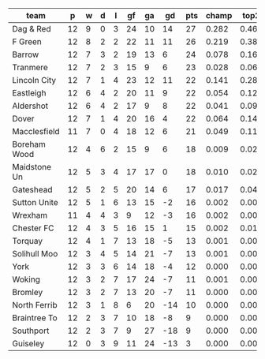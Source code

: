 |     team     | p  | w | d | l | gf | ga | gd  | pts | champ | top2  | top3  | top4  |  5-7  | bot4  | bot3  | bot2  |
|--------------|----|---|---|---|----|----|-----|-----|-------|-------|-------|-------|-------|-------|-------|-------|
| Dag & Red    | 12 | 9 | 0 | 3 | 24 | 10 |  14 |  27 | 0.282 | 0.468 | 0.598 | 0.693 | 0.177 | 0.000 | 0.000 | 0.000|
| F Green      | 12 | 8 | 2 | 2 | 22 | 11 |  11 |  26 | 0.219 | 0.389 | 0.529 | 0.636 | 0.202 | 0.001 | 0.000 | 0.000|
| Barrow       | 12 | 7 | 3 | 2 | 19 | 13 |   6 |  24 | 0.078 | 0.169 | 0.267 | 0.365 | 0.246 | 0.003 | 0.001 | 0.000|
| Tranmere     | 12 | 7 | 2 | 3 | 15 |  9 |   6 |  23 | 0.028 | 0.068 | 0.118 | 0.175 | 0.220 | 0.016 | 0.008 | 0.003|
| Lincoln City | 12 | 7 | 1 | 4 | 23 | 12 |  11 |  22 | 0.141 | 0.282 | 0.407 | 0.517 | 0.236 | 0.001 | 0.000 | 0.000|
| Eastleigh    | 12 | 6 | 4 | 2 | 20 | 11 |   9 |  22 | 0.054 | 0.120 | 0.199 | 0.286 | 0.241 | 0.005 | 0.002 | 0.001|
| Aldershot    | 12 | 6 | 4 | 2 | 17 |  9 |   8 |  22 | 0.041 | 0.098 | 0.166 | 0.238 | 0.243 | 0.009 | 0.004 | 0.002|
| Dover        | 12 | 7 | 1 | 4 | 20 | 16 |   4 |  22 | 0.064 | 0.148 | 0.241 | 0.333 | 0.250 | 0.004 | 0.002 | 0.000|
| Macclesfield | 11 | 7 | 0 | 4 | 18 | 12 |   6 |  21 | 0.049 | 0.115 | 0.189 | 0.268 | 0.245 | 0.008 | 0.004 | 0.002|
| Boreham Wood | 12 | 4 | 6 | 2 | 15 |  9 |   6 |  18 | 0.009 | 0.029 | 0.058 | 0.097 | 0.160 | 0.035 | 0.020 | 0.009|
| Maidstone Un | 12 | 5 | 3 | 4 | 17 | 17 |   0 |  18 | 0.010 | 0.028 | 0.056 | 0.093 | 0.151 | 0.041 | 0.022 | 0.010|
| Gateshead    | 12 | 5 | 2 | 5 | 20 | 14 |   6 |  17 | 0.017 | 0.049 | 0.088 | 0.139 | 0.180 | 0.026 | 0.013 | 0.006|
| Sutton Unite | 12 | 5 | 1 | 6 | 13 | 15 |  -2 |  16 | 0.002 | 0.009 | 0.019 | 0.034 | 0.083 | 0.099 | 0.058 | 0.028|
| Wrexham      | 11 | 4 | 4 | 3 |  9 | 12 |  -3 |  16 | 0.002 | 0.005 | 0.010 | 0.020 | 0.056 | 0.156 | 0.099 | 0.052|
| Chester FC   | 12 | 4 | 3 | 5 | 16 | 15 |   1 |  15 | 0.002 | 0.010 | 0.021 | 0.038 | 0.090 | 0.101 | 0.061 | 0.029|
| Torquay      | 12 | 4 | 1 | 7 | 13 | 18 |  -5 |  13 | 0.001 | 0.004 | 0.008 | 0.014 | 0.050 | 0.179 | 0.110 | 0.058|
| Solihull Moo | 12 | 3 | 4 | 5 | 14 | 21 |  -7 |  13 | 0.001 | 0.004 | 0.009 | 0.018 | 0.046 | 0.176 | 0.114 | 0.060|
| York         | 12 | 3 | 3 | 6 | 14 | 18 |  -4 |  12 | 0.000 | 0.002 | 0.005 | 0.009 | 0.032 | 0.224 | 0.146 | 0.080|
| Woking       | 12 | 3 | 2 | 7 | 17 | 24 |  -7 |  11 | 0.001 | 0.003 | 0.008 | 0.016 | 0.051 | 0.172 | 0.107 | 0.054|
| Bromley      | 12 | 3 | 2 | 7 | 13 | 20 |  -7 |  11 | 0.000 | 0.002 | 0.005 | 0.010 | 0.027 | 0.256 | 0.174 | 0.099|
| North Ferrib | 12 | 3 | 1 | 8 |  6 | 20 | -14 |  10 | 0.000 | 0.000 | 0.000 | 0.001 | 0.003 | 0.623 | 0.516 | 0.364|
| Braintree To | 12 | 2 | 3 | 7 | 10 | 18 |  -8 |   9 | 0.000 | 0.000 | 0.001 | 0.001 | 0.006 | 0.506 | 0.387 | 0.255|
| Southport    | 12 | 2 | 3 | 7 |  9 | 27 | -18 |   9 | 0.000 | 0.000 | 0.000 | 0.001 | 0.006 | 0.532 | 0.412 | 0.275|
| Guiseley     | 12 | 0 | 3 | 9 | 11 | 24 | -13 |   3 | 0.000 | 0.000 | 0.000 | 0.000 | 0.001 | 0.827 | 0.740 | 0.615|
